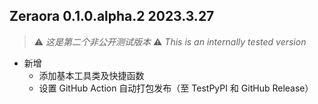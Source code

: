 ## Zeraora  0.1.0.alpha.2  2023.3.27

> ⚠ *这是第二个非公开测试版本*
> ⚠ *This is an internally tested version*

- 新增
  - 添加基本工具类及快捷函数
  - 设置 GitHub Action 自动打包发布（至 TestPyPI 和 GitHub Release）


